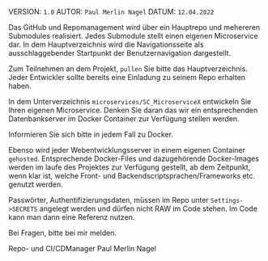 VERSION: `1.0`
AUTOR: `Paul Merlin Nagel`
DATUM: `12.04.2022`

Das GitHub und Repomanagement wird über ein Hauptrepo und mehereren Submodules realisiert. 
Jedes Submodule stellt einen eigenen Microservice dar. In dem Hauptverzeichnis wird die Navigationsseite als ausschlaggebender Startpunkt der Benutzernavigation dargestellt.

Zum Teilnehmen an dem Projekt, `pullen` Sie bitte das Hauptverzeichnis. Jeder Entwickler sollte bereits eine Einladung zu seinem Repo erhalten haben. 

In dem Unterverzeichnis `microservices/SC_MicroserviceX` entwickeln Sie Ihren eigenen Microservice. Denken Sie daran das wir ein entsprechenden Datenbankserver im Docker Container zur Verfügung stellen werden.

Informieren Sie sich bitte in jedem Fall zu Docker.

Ebenso wird jeder Webentwicklungsserver in einem eigenen Container `gehosted`. 
Entsprechende Docker-Files und dazugehörende Docker-Images werden im laufe des Projektes zur Verfügung gestellt, ab dem Zeitpunkt, wenn klar ist, welche Front- und Backendscriptsprachen/Frameworks etc. genutzt werden. 

Passwörter, Authentifizierungsdaten, müssen im Repo unter `Settings->SECRETS` angelegt werden und dürfen nicht RAW im Code stehen. Im Code kann man dann eine Referenz nutzen.

Bei Fragen, bitte bei mir melden.

Repo- und CI/CDManager
Paul Merlin Nagel